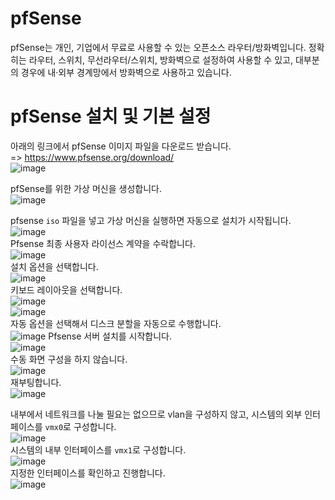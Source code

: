 # pfSense

pfSense는 개인, 기업에서 무료로 사용할 수 있는 오픈소스 라우터/방화벽입니다. 
정확히는 라우터, 스위치, 무선라우터/스위치, 방화벽으로 설정하여 사용할 수 있고, 대부분의 경우에 내·외부 경계망에서 방화벽으로 사용하고 있습니다.

# pfSense 설치 및 기본 설정

아래의 링크에서 pfSense 이미지 파일을 다운로드 받습니다.   
=> https://www.pfsense.org/download/   
![image](https://user-images.githubusercontent.com/43658658/142332690-b4ecd1c3-f3fa-46fd-881a-020666ea1e93.png)

pfSense를 위한 가상 머신을 생성합니다.   
![image](https://user-images.githubusercontent.com/43658658/142333129-3f2d714e-0470-4826-8e15-2a8d9eb03bc2.png)   

pfsense `iso` 파일을 넣고 가상 머신을 실행하면 자동으로 설치가 시작됩니다.   
![image](https://user-images.githubusercontent.com/43658658/142333896-f7d78122-6400-4ea9-b827-c7447e9745a6.png)   
Pfsense 최종 사용자 라이선스 계약을 수락합니다.   
![image](https://user-images.githubusercontent.com/43658658/142334010-8585b35a-dd76-4358-ba62-8438733cb074.png)   
설치 옵션을 선택합니다.   
![image](https://user-images.githubusercontent.com/43658658/142334054-20dbac44-e47b-4b44-8d23-541875e85ccb.png)   
키보드 레이아웃을 선택합니다.   
![image](https://user-images.githubusercontent.com/43658658/142334204-a655f2b9-5377-4dd9-88e5-6bde400dc348.png)   
![image](https://user-images.githubusercontent.com/43658658/142334384-a0163f21-3bf3-4ca1-8c4d-0a31000440d1.png)   
자동 옵션을 선택해서 디스크 분할을 자동으로 수행합니다.   
![image](https://user-images.githubusercontent.com/43658658/142334954-db2f51b0-2bf6-45b9-ab43-fce2da95f237.png)
Pfsense 서버 설치를 시작합니다.   
![image](https://user-images.githubusercontent.com/43658658/142334996-6fbca3a4-f3b4-495a-9b0b-273438763802.png)   
수동 화면 구성을 하지 않습니다.   
![image](https://user-images.githubusercontent.com/43658658/142335098-51023807-2bee-471a-b1f8-3b03fb8ddee5.png)   
재부팅합니다.   
![image](https://user-images.githubusercontent.com/43658658/142335125-2a110f9b-d740-4f19-8c33-70ea9c7a0f19.png)   

내부에서 네트워크를 나눌 필요는 없으므로 vlan을 구성하지 않고, 시스템의 외부 인터페이스를 `vmx0`로 구성합니다.   
![image](https://user-images.githubusercontent.com/43658658/142335738-65abb620-7461-4ee5-a1ed-653ec7b05d3a.png)   
시스템의 내부 인터페이스를 `vmx1`로 구성합니다.   
![image](https://user-images.githubusercontent.com/43658658/142335770-f8bc7c1d-2fe6-4f69-ba90-609a66174e1a.png)   
지정한 인터페이스를 확인하고 진행합니다.   
![image](https://user-images.githubusercontent.com/43658658/142335829-cc4f7550-66d6-40d9-95d2-7cc4acd7293d.png)






